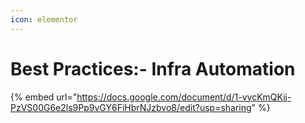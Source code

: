 ```yaml
---
icon: elementor
---
```


# Best Practices:- Infra Automation



{% embed url="https://docs.google.com/document/d/1-vycKmQKij-PzVS00G6e2ls9Pp9vGY6FiHbrNJzbvo8/edit?usp=sharing" %}
